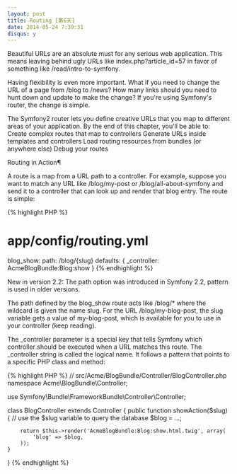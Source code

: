 ```yaml
---
layout: post
title: Routing [第6天]
date: 2014-05-24 7:39:31
disqus: y
---
```


Beautiful URLs are an absolute must for any serious web application. This means leaving behind ugly URLs like index.php?article_id=57 in favor of something like /read/intro-to-symfony.

Having flexibility is even more important. What if you need to change the URL of a page from /blog to /news? How many links should you need to hunt down and update to make the change? If you're using Symfony's router, the change is simple.

The Symfony2 router lets you define creative URLs that you map to different areas of your application. By the end of this chapter, you'll be able to:
Create complex routes that map to controllers
Generate URLs inside templates and controllers
Load routing resources from bundles (or anywhere else)
Debug your routes

Routing in Action¶

A route is a map from a URL path to a controller. For example, suppose you want to match any URL like /blog/my-post or /blog/all-about-symfony and send it to a controller that can look up and render that blog entry. The route is simple:

{% highlight PHP %}
# app/config/routing.yml
blog_show:
    path:      /blog/{slug}
    defaults:  { _controller: AcmeBlogBundle:Blog:show }
{% endhighlight %}

New in version 2.2: The path option was introduced in Symfony 2.2, pattern is used in older versions.

The path defined by the blog_show route acts like /blog/* where the wildcard is given the name slug. For the URL /blog/my-blog-post, the slug variable gets a value of my-blog-post, which is available for you to use in your controller (keep reading).

The _controller parameter is a special key that tells Symfony which controller should be executed when a URL matches this route. The _controller string is called the logical name. It follows a pattern that points to a 
specific PHP class and method:

{% highlight PHP %}
// src/Acme/BlogBundle/Controller/BlogController.php
namespace Acme\BlogBundle\Controller;

use Symfony\Bundle\FrameworkBundle\Controller\Controller;

class BlogController extends Controller
{
    public function showAction($slug)
    {
        // use the $slug variable to query the database
        $blog = ...;

        return $this->render('AcmeBlogBundle:Blog:show.html.twig', array(
            'blog' => $blog,
        ));
    }
}
{% endhighlight %}